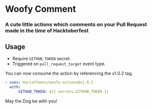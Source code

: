 # Woofy Comment

### A cute little actions which comments on your Pull Request made in the time of Hacktoberfest


## Usage

- Require ```GITHUB_TOKEN``` secret.
- Triggered on ```pull_request_target``` event type.

You can now consume the action by referencing the v1.0.2 tag.

```yaml
- uses: HarishTeens/woofy-actions@v1.0.2
  with:
      GITHUB_TOKEN: ${{ secrets.GITHUB_TOKEN }}
```

May the Dog be with you! 
